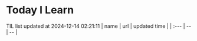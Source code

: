 # Today I Learn 
TIL list updated at 2024-12-14 02:21:11
| name | url | updated time |
| :--- | -- | -- |

